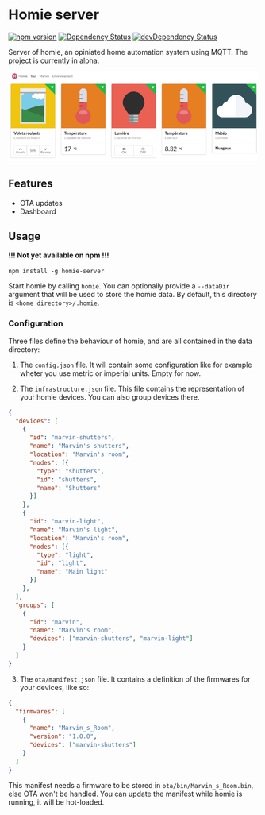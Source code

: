 Homie server
============

[![npm version](https://img.shields.io/npm/v/homie-server.svg)](https://www.npmjs.com/package/homie-server) [![Dependency Status](https://david-dm.org/marvinroger/homie-server.svg?style=flat)](https://david-dm.org/marvinroger/homie-server) [![devDependency Status](https://david-dm.org/marvinroger/homie-server/dev-status.svg?style=flat)](https://david-dm.org/marvinroger/homie-server#info=devDependencies)

Server of homie, an opiniated home automation system using MQTT. The project is currently in alpha.

![homie server screenshot](screenshot.png)

## Features

* OTA updates
* Dashboard

## Usage

**!!! Not yet available on npm !!!**

`npm install -g homie-server`

Start homie by calling `homie`. You can optionally provide a `--dataDir` argument that will be used to store the homie data. By default, this directory is `<home directory>/.homie`.

### Configuration

Three files define the behaviour of homie, and are all contained in the data directory:

1. The `config.json` file. It will contain some configuration like for example wheter you use metric or imperial units. Empty for now.

2. The `infrastructure.json` file. This file contains the representation of your homie devices. You can also group devices there.

```json
{
  "devices": [
    {
      "id": "marvin-shutters",
      "name": "Marvin's shutters",
      "location": "Marvin's room",
      "nodes": [{
        "type": "shutters",
        "id": "shutters",
        "name": "Shutters"
      }]
    },
    {
      "id": "marvin-light",
      "name": "Marvin's light",
      "location": "Marvin's room",
      "nodes": [{
        "type": "light",
        "id": "light",
        "name": "Main light"
      }]
    },
  ],
  "groups": [
    {
      "id": "marvin",
      "name": "Marvin's room",
      "devices": ["marvin-shutters", "marvin-light"]
    }
  ]
}

```

3. The `ota/manifest.json` file. It contains a definition of the firmwares for your devices, like so:

```json
{
  "firmwares": [
    {
      "name": "Marvin_s_Room",
      "version": "1.0.0",
      "devices": ["marvin-shutters"]
    }
  ]
}
```

This manifest needs a firmware to be stored in `ota/bin/Marvin_s_Room.bin`, else OTA won't be handled. You can update the manifest while homie is running, it will be hot-loaded.
